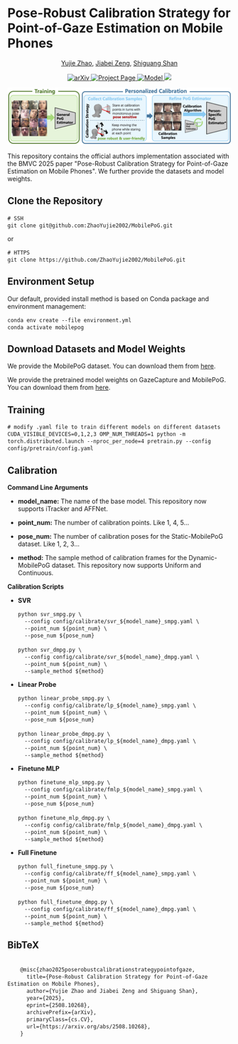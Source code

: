 

# Pose-Robust Calibration Strategy for Point-of-Gaze Estimation on Mobile Phones

<!--[Yujie Zhao](https://github.com/ZhaoYujie2002), [Jiabei Zeng](https://scholar.google.com/citations?user=N9elZDYAAAAJ&hl=zh-CN), [Shiguang Shan](https://scholar.google.com.hk/citations?user=Vkzd7MIAAAAJ&hl=en)<br>
-->
<div align="center">
  <p>
    <a href="https://github.com/ZhaoYujie2002">Yujie Zhao</a>,
    <a href="https://scholar.google.com/citations?user=N9elZDYAAAAJ&hl=zh-CN">Jiabei Zeng</a>,
    <a href="https://scholar.google.com.hk/citations?user=Vkzd7MIAAAAJ&hl=en">Shiguang Shan</a>
  </p>
</div>
<div align="center">
<!--
<a href="https://jytime.github.io/data/VGGT_CVPR25.pdf" target="_blank" rel="noopener noreferrer">
  <img src="https://img.shields.io/badge/Paper-VGGT" alt="Paper PDF">
</a>
-->
<a href="https://arxiv.org/abs/2508.10268">
  <img src="https://img.shields.io/badge/arXiv-2508.10268-b31b1b" alt="arXiv">
</a>
<a href="https://mobile-pog.github.io/">
  <img src="https://img.shields.io/badge/Project_Page-MobilePoG-green" alt="Project Page">
</a>
<a href="https://drive.google.com/drive/folders/1grBOkbJAagurywGrlmcRDuCQ0F-_1vAR?usp=sharing">
  <img src="https://img.shields.io/badge/Google_Drive-Model_Weights-blue" alt="Model">
</a>
<a href="https://huggingface.co/datasets/HomieZ/MobilePoG">
    <img src='https://img.shields.io/badge/%F0%9F%A4%97%20Hugging%20Face-Dataset-blue'>
</a>
</div>

<p align="center">
    <img src="assets/new_teaser_v2.png" alt="Teaser" width="1000" style="center" />
</p>

This repository contains the official authors implementation associated with the BMVC 2025 paper "Pose-Robust Calibration Strategy for Point-of-Gaze Estimation on Mobile Phones". We further provide the datasets and model weights. 

## Clone the Repository

```shell
# SSH
git clone git@github.com:ZhaoYujie2002/MobilePoG.git
```
or
```shell
# HTTPS
git clone https://github.com/ZhaoYujie2002/MobilePoG.git
```

## Environment Setup

Our default, provided install method is based on Conda package and environment management:

```shell
conda env create --file environment.yml
conda activate mobilepog
```

## Download Datasets and Model Weights  
We provide the MobilePoG dataset. You can download them from [here](https://huggingface.co/datasets/HomieZ/MobilePoG).

We provide the pretrained model weights on GazeCapture and MobilePoG. You can download them from [here](https://drive.google.com/drive/folders/1grBOkbJAagurywGrlmcRDuCQ0F-_1vAR?usp=sharing).

## Training
```shell
# modify .yaml file to train different models on different datasets
CUDA_VISIBLE_DEVICES=0,1,2,3 OMP_NUM_THREADS=1 python -m torch.distributed.launch --nproc_per_node=4 pretrain.py --config config/pretrain/config.yaml
```

## Calibration

**Command Line Arguments**

- **model_name:** The name of the base model. This repository now supports iTracker and AFFNet.

- **point_num:** The number of calibration points. Like 1, 4, 5...

- **pose_num:** The number of calibration poses for the Static-MobilePoG dataset. Like 1, 2, 3...

- **method:** The sample method of calibration frames for the Dynamic-MobilePoG dataset. This repository now supports Uniform and Continuous.


**Calibration Scripts**
- **SVR**

  ```shell
  python svr_smpg.py \
  	--config config/calibrate/svr_${model_name}_smpg.yaml \
  	--point_num ${point_num} \
  	--pose_num ${pose_num}
  
  python svr_dmpg.py \
  	--config config/calibrate/svr_${model_name}_dmpg.yaml \
  	--point_num ${point_num} \
  	--sample_method ${method}
  ```

- **Linear Probe**

  ```shell
  python linear_probe_smpg.py \
  	--config config/calibrate/lp_${model_name}_smpg.yaml \
  	--point_num ${point_num} \
  	--pose_num ${pose_num}
  
  python linear_probe_dmpg.py \
  	--config config/calibrate/lp_${model_name}_dmpg.yaml \
  	--point_num ${point_num} \
  	--sample_method ${method}
  ```

- **Finetune MLP**

  ```shell
  python finetune_mlp_smpg.py \
  	--config config/calibrate/fmlp_${model_name}_smpg.yaml \
  	--point_num ${point_num} \
  	--pose_num ${pose_num}
  
  python finetune_mlp_dmpg.py \
  	--config config/calibrate/fmlp_${model_name}_dmpg.yaml \
  	--point_num ${point_num} \
  	--sample_method ${method}
  ```

- **Full Finetune**

  ```shell
  python full_finetune_smpg.py \
  	--config config/calibrate/ff_${model_name}_smpg.yaml \
  	--point_num ${point_num} \
  	--pose_num ${pose_num}
  
  python full_finetune_dmpg.py \
  	--config config/calibrate/ff_${model_name}_dmpg.yaml \
  	--point_num ${point_num} \
  	--sample_method ${method}
  ```

<section class="section" id="BibTeX">
  <div class="container is-max-desktop content">
    <h2 class="title">BibTeX</h2>
    <pre><code>
    @misc{zhao2025poserobustcalibrationstrategypointofgaze,
      title={Pose-Robust Calibration Strategy for Point-of-Gaze Estimation on Mobile Phones}, 
      author={Yujie Zhao and Jiabei Zeng and Shiguang Shan},
      year={2025},
      eprint={2508.10268},
      archivePrefix={arXiv},
      primaryClass={cs.CV},
      url={https://arxiv.org/abs/2508.10268}, 
    }
    </code></pre>
  </div>
</section>
